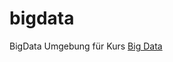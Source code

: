 # bigdata
BigData Umgebung für Kurs [Big Data](https://www.eb-zuerich.ch/angebot/big-data-ueberblick.html)

